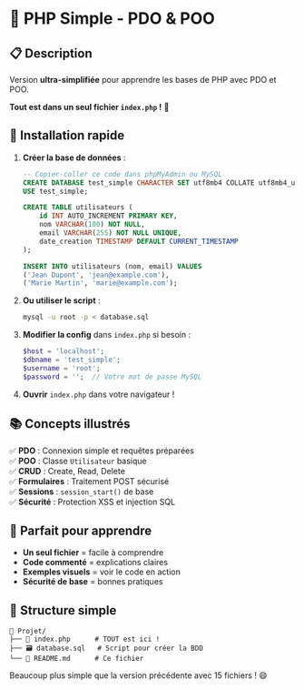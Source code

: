 # 🎯 PHP Simple - PDO & POO

## 📋 Description

Version **ultra-simplifiée** pour apprendre les bases de PHP avec PDO et POO.

**Tout est dans un seul fichier `index.php` !** 🚀

## 🚀 Installation rapide

1. **Créer la base de données** :

    ```sql
    -- Copier-coller ce code dans phpMyAdmin ou MySQL
    CREATE DATABASE test_simple CHARACTER SET utf8mb4 COLLATE utf8mb4_unicode_ci;
    USE test_simple;

    CREATE TABLE utilisateurs (
        id INT AUTO_INCREMENT PRIMARY KEY,
        nom VARCHAR(100) NOT NULL,
        email VARCHAR(255) NOT NULL UNIQUE,
        date_creation TIMESTAMP DEFAULT CURRENT_TIMESTAMP
    );

    INSERT INTO utilisateurs (nom, email) VALUES
    ('Jean Dupont', 'jean@example.com'),
    ('Marie Martin', 'marie@example.com');
    ```

2. **Ou utiliser le script** :

    ```bash
    mysql -u root -p < database.sql
    ```

3. **Modifier la config** dans `index.php` si besoin :

    ```php
    $host = 'localhost';
    $dbname = 'test_simple';
    $username = 'root';
    $password = '';  // Votre mot de passe MySQL
    ```

4. **Ouvrir** `index.php` dans votre navigateur !

## 📚 Concepts illustrés

✅ **PDO** : Connexion simple et requêtes préparées  
✅ **POO** : Classe `Utilisateur` basique  
✅ **CRUD** : Create, Read, Delete  
✅ **Formulaires** : Traitement POST sécurisé  
✅ **Sessions** : `session_start()` de base  
✅ **Sécurité** : Protection XSS et injection SQL

## 🎯 Parfait pour apprendre

-   **Un seul fichier** = facile à comprendre
-   **Code commenté** = explications claires
-   **Exemples visuels** = voir le code en action
-   **Sécurité de base** = bonnes pratiques

## 🔧 Structure simple

```
📁 Projet/
├── 📄 index.php      # TOUT est ici !
├── 🗃️ database.sql   # Script pour créer la BDD
└── 📖 README.md      # Ce fichier
```

Beaucoup plus simple que la version précédente avec 15 fichiers ! 😄
